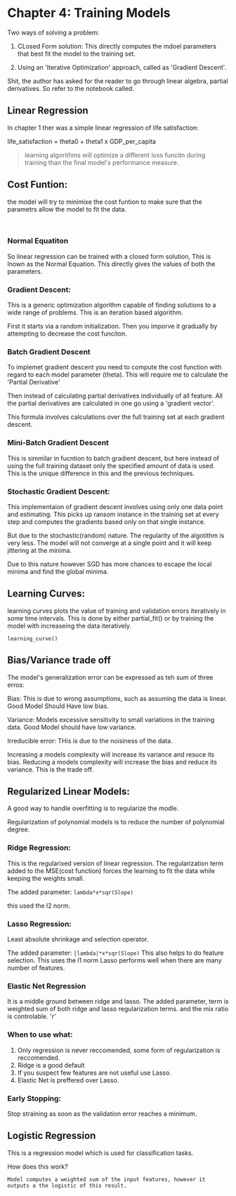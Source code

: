# Chapter 4: Training Models

Two ways of solving a problem:

1. CLosed Form solution: This directly computes the mdoel parameters that best fit the model to the training set. 

2. Using an 'Iterative Optimization' approach, called as 'Gradient Descent'.

Shit, the author has asked for the reader to go through linear algebra, partial derivatives. So refer to the notebook called.

## Linear Regression

In chapter 1 ther was a simple linear regression of life satisfaction:

life_satisfaction = theta0 + theta1 x GDP_per_capita

> learning algorithms will optimize a different loss funcitn during training than the final model's performance measure. 

## Cost Funtion:
the model will try to minimixe the cost funtion to make sure that the parametrs allow the model to fit the data. 

<br>

### Normal Equatiton
So linear regression can be trained with a closed form solution, This is lnown as the Normal Equation. This directly gives the values of both the parameters.

### Gradient Descent:
This is a generic optimization algorithm capable of finding solutions to a wide range of problems. This is an iteration based algorithm. 

First it starts via a random initialization. Then you imporve it gradually by attempting to decrease the cost funciton.


### Batch Gradient Descent

To implemet gradient descent you need to compute the cost function with regard to each model parameter (theta).
This will require me to calculate the 'Partial Derivative'

Then instead of calculating partial derivatives individually of all feature. All the partial derivatives are calculated in one go using a 'gradient vector'.

This formula involves calculations over the full training set at each gradient descent.

### Mini-Batch Gradient Descent
This is simmilar in fucntion to batch gradient descent, but here instead of using the full training dataset only the specified amount of data is used. This is the unique difference in this and the previous techniques. 

### Stochastic Gradient Descent:
This implementaion of gradient descent involves using only one data point and estimating.
This picks up ransom instance in the training set at every step and computes the gradients based only on that single instance.

But due to the stochastic(random) nature. The regularity of the algotithm is very less. The model will not converge at a single point and it will keep jittering at the minima.

Due to this nature however SGD has more chances to escape the local minima and find the global minima. 

## Learning Curves:
learning curves plots the value of training and validation errors iteratively in some time intervals. 
This is done by either partial_fit() or by training the model with increaseing the data iteratively. 

```learning_curve()```
## Bias/Variance trade off

The model's generalization error can be expressed as teh sum of three erros:

Bias:
This is due to wrong assumptions, such as assuming the data is linear.
Good Model Should Have low bias. 

Variance:
Models excessive sensitivity to small variations in the training data.
Good Model should have low variance. 

Irreducible error:
THis is due to the noisiness of the data. 

Increasing a models complexity will increase its variance and resuce its bias. Reducing a models complexity will increase the bias and reduce its variance. This is the trade off.

## Regularized Linear Models:
A good way to handle overfitting is to regularize the modle. 

Regularization of polynomial models is to reduce the number of polynomial degree.

### Ridge Regression:
This is the regularixed version of linear regression. The regularization term added to the MSE(cost function) forces the learning to fit the data while keeping the weights small. 

The added parameter: ```lambda*x*sqr(Slope)```


this used the l2 norm.


### Lasso Regression:
Least absolute shrinkage and selection operator. 

The added parameter: ```|lambda|*x*sqr(Slope)```
This also helps to do feature selection.
This uses the l1 norm
Lasso performs well when there are many number of features.

### Elastic Net Regression

It is a middle ground between ridge and lasso.
The added parameter, term is weighted sum of both ridge and lasso regularization terms. and the mix ratio is controlable. 'r'


### When to use what:

1. Only regression is never reccomended, some form of regularization is reccomended. 
2. Ridge is a good default
3. If you suspect few features are not useful use Lasso.
4. Elastic Net is preffered over Lasso. 

### Early Stopping:
Stop straining as soon as the validation error reaches a minimum.

## Logistic Regression

This is a regression model which is used for classification tasks.

How does this work?

    Model computes a weighted sum of the input features, however it outputs a the logistic of this result.
    



